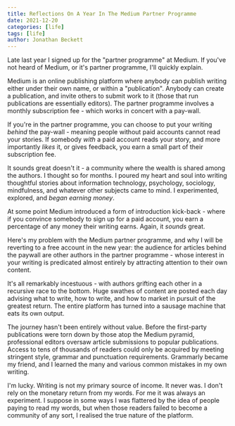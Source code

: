 ```yaml
---
title: Reflections On A Year In The Medium Partner Programme
date: 2021-12-20
categories: [life]
tags: [life]
author: Jonathan Beckett
---
```


Late last year I signed up for the "partner programme" at Medium. If you've not heard of Medium, or it's partner programme, I'll quickly explain.

Medium is an online publishing platform where anybody can publish writing either under their own name, or within a "publication". Anybody can create a publication, and invite others to submit work to it (those that run publications are essentially editors). The partner programme involves a monthly subscription fee - which works in concert with a pay-wall.

If you're in the partner programme, you can choose to put your writing *behind* the pay-wall - meaning people without paid accounts cannot read your stories. If somebody *with* a paid account reads your story, and more importantly *likes* it, or gives feedback, you earn a small part of their subscription fee.

It sounds great doesn't it - a community where the wealth is shared among the authors. I thought so for months. I poured my heart and soul into writing thoughtful stories about information technology, psychology, sociology, mindfulness, and whatever other subjects came to mind. I experimented, explored, and *began earning money*.

At some point Medium introduced a form of introduction kick-back - where if you convince somebody to sign up for a paid account, you earn a percentage of any money their writing earns. Again, it *sounds* great.

Here's my problem with the Medium partner programme, and why I will be reverting to a free account in the new year: the audience for articles behind the paywall are other authors in the partner programme - whose interest in your writing is predicated almost entirely by attracting attention to their own content.

It's all remarkably incestuous - with authors grifting each other in a recursive race to the bottom. Huge swathes of content are posted each day advising what to write, how to write, and how to market in pursuit of the greatest return. The entire platform has turned into a sausage machine that eats its own output.

The journey hasn't been entirely without value. Before the first-party publications were torn down by those atop the Medium pyramid, professional editors oversaw article submissions to popular publications. Access to tens of thousands of readers could only be acquired by meeting stringent style, grammar and punctuation requirements. Grammarly became my friend, and I learned the many and various common mistakes in my own writing.

I'm lucky. Writing is not my primary source of income. It never was. I don't rely on the monetary return from my words. For me it was always an experiment. I suppose in some ways I was flattered by the idea of people paying to read my words, but when those readers failed to become a community of any sort, I realised the true nature of the platform.